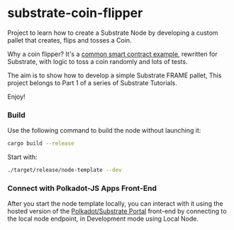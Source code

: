 
# substrate-coin-flipper

Project to learn how to create a Substrate Node by developing a custom pallet that creates, flips and tosses a Coin.

Why a coin flipper? It's a [common smart contract example](https://github.com/paritytech/ink-playgroung-flipper/blob/main/lib.rs), rewritten for Substrate, with logic to toss a coin randomly and lots of tests.

The aim is to show how to develop a simple Substrate FRAME pallet,
This project belongs to Part 1 of a series of Substrate Tutorials.

Enjoy!

### Build

Use the following command to build the node without launching it:

```sh
cargo build --release
```

Start with:

```sh
./target/release/node-template --dev
```

### Connect with Polkadot-JS Apps Front-End

After you start the node template locally, you can interact with it using the hosted version of the [Polkadot/Substrate Portal](https://polkadot.js.org/apps/#/explorer?rpc=ws://localhost:9944) front-end by connecting to the local node endpoint, in Development mode using Local Node.
